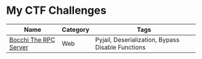 # My CTF Challenges

| Name | Category | Tags |
| --- | --- | --- |
| [Bocchi The RPC Server](bocchi_the_rpc_server) | Web | Pyjail, Deserialization, Bypass Disable Functions |
